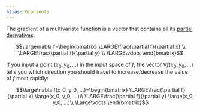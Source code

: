 ```yaml
---
alias: Gradients
---
```


The gradient of a multivariate function is a vector that contains all its [partial derivatives](../Calculus%202/Partial%20derivatives.md).

$$\large\nabla f=\begin{bmatrix}
\LARGE\frac{\partial f}{\partial x} \\
\LARGE\frac{\partial f}{\partial y} \\
\LARGE\vdots
\end{bmatrix}$$

If you input a point $(x_0, y_0, ...)$ in the input space of $f$, the vector $\nabla f(x_0, y_0, ...)$ tells you which direction you should travel to increase/decrease the value of $f$ most rapidly:

$$\large\nabla f(x_0, y_0, ...)=\begin{bmatrix}
\LARGE\frac{\partial f}{\partial x} \large(x_0, y_0, ...)\\
\LARGE\frac{\partial f}{\partial y} \large(x_0, y_0, ...)\\
\Large\vdots
\end{bmatrix}$$
